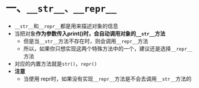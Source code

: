 # 一、`__str__、__repr__`

- `__str__`和`__repr__`都是用来描述对象的信息
- 当把对象**作为参数传入print()时，会自动调用对象的`__str__`方法**
  - 但是当`__str__`方法不存在时，则会调用`__repr__`方法
  - 所以，如果你只想实现这两个特殊方法中的一个，建议还是选择`__repr__`方法
- 对应的内置方法就是`str()`，`repr()`
- **注意**
  - 当使用 repr时，如果没有实现`__repr__`方法是不会去调用`__str__`方法的



